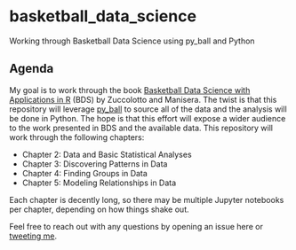 # basketball_data_science
Working through Basketball Data Science using py_ball and Python

## Agenda

My goal is to work through the book [Basketball Data Science with Applications in R](https://www.amazon.com/Basketball-Data-Science-Applications-Chapman/dp/1138600814) (BDS) by Zuccolotto and Manisera. The twist is that this repository will leverage [py_ball](https://github.com/basketballrelativity/py_ball) to source all of the data and the analysis will be done in Python. The hope is that this effort will expose a wider audience to the work presented in BDS and the available data. This repository will work through the following chapters:

- Chapter 2: Data and Basic Statistical Analyses
- Chapter 3: Discovering Patterns in Data
- Chapter 4: Finding Groups in Data
- Chapter 5: Modeling Relationships in Data

Each chapter is decently long, so there may be multiple Jupyter notebooks per chapter, depending on how things shake out.

Feel free to reach out with any questions by opening an issue here or [tweeting me](https://twitter.com/py_ball_).
